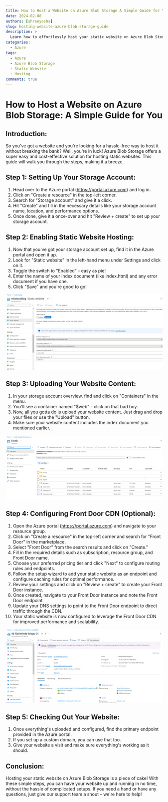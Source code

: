 ```yaml
---
title: How to Host a Website on Azure Blob Storage A Simple Guide for You
date: 2024-02-08
authors: [shreeyashs]
slug: hosting-website-azure-blob-storage-guide
description: >
  Learn how to effortlessly host your static website on Azure Blob Storage with this step-by-step guide.
categories:
  - Azure
tags:
  - Azure
  - Azure Blob Storage
  - Static Website
  - Hosting
comments: true
---
```


# How to Host a Website on Azure Blob Storage: A Simple Guide for You

## Introduction:
So you've got a website and you're looking for a hassle-free way to host it without breaking the bank? Well, you're in luck! Azure Blob Storage offers a super easy and cost-effective solution for hosting static websites. This guide will walk you through the steps, making it a breeze.

<!-- more -->

## Step 1: Setting Up Your Storage Account:
1. Head over to the Azure portal (https://portal.azure.com) and log in.
2. Click on "Create a resource" in the top-left corner.
3. Search for "Storage account" and give it a click.
4. Hit "Create" and fill in the necessary details like your storage account name, location, and performance options.
5. Once done, give it a once-over and hit "Review + create" to set up your storage account.

## Step 2: Enabling Static Website Hosting:
1. Now that you've got your storage account set up, find it in the Azure portal and open it up.
2. Look for "Static website" in the left-hand menu under Settings and click on it.
3. Toggle the switch to "Enabled" - easy as pie!
4. Enter the name of your index document (like index.html) and any error document if you have one.
5. Click "Save" and you're good to go!

[Material Metrics Screenshot_18]:host_static_website/Screenshot_18.png
![Material Metrics Screenshot_18][Material Metrics Screenshot_18]


## Step 3: Uploading Your Website Content:
1. In your storage account overview, find and click on "Containers" in the menu.
2. You'll see a container named "$web" - click on that bad boy.
3. Now, all you gotta do is upload your website content. Just drag and drop your files or use the "Upload" button.
4. Make sure your website content includes the index document you mentioned earlier.

[Material Metrics Screenshot_1]:host_static_website/Screenshot_1.png
![Material Metrics Screenshot_1][Material Metrics Screenshot_1]

## Step 4: Configuring Front Door CDN (Optional):
1. Open the Azure portal (https://portal.azure.com) and navigate to your resource group.
2. Click on "Create a resource" in the top-left corner and search for "Front Door" in the marketplace.
3. Select "Front Door" from the search results and click on "Create."
4. Fill in the required details such as subscription, resource group, and Front Door name.
5. Choose your preferred pricing tier and click "Next" to configure routing rules and endpoints.
6. Follow the setup wizard to add your static website as an endpoint and configure caching rules for optimal performance.
7. Review your settings and click on "Review + create" to create your Front Door instance.
8. Once created, navigate to your Front Door instance and note the Front Door endpoint.
9. Update your DNS settings to point to the Front Door endpoint to direct traffic through the CDN.
10. Your static website is now configured to leverage the Front Door CDN for improved performance and scalability.

[Material Metrics Screenshot_2]:host_static_website/Screenshot_2.png
![Material Metrics Screenshot_2][Material Metrics Screenshot_2]

## Step 5: Checking Out Your Website:
1. Once everything's uploaded and configured, find the primary endpoint provided in the Azure portal.
2. If you set up a custom domain, you can use that too.
3. Give your website a visit and make sure everything's working as it should.

## Conclusion:
Hosting your static website on Azure Blob Storage is a piece of cake! With these simple steps, you can have your website up and running in no time, without the hassle of complicated setups. If you need a hand or have any questions, just give our support team a shout – we're here to help!
